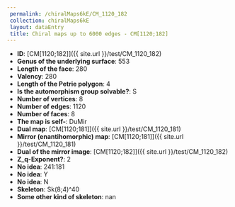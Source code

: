 ```yaml
--- 
 permalink: /chiralMaps6kE/CM_1120_182 
 collection: chiralMaps6kE
 layout: dataEntry
 title: Chiral maps up to 6000 edges - CM[1120;182]
---
```


- **ID**: [CM[1120;182]]({{ site.url }}/test/CM_1120_182)
- **Genus of the underlying surface**: 553
- **Length of the face**: 280
- **Valency**: 280
- **Length of the Petrie polygon**: 4
- **Is the automorphism group solvable?**: S
- **Number of vertices**: 8
- **Number of edges**: 1120
- **Number of faces**: 8
- **The map is self-**: DuMir
- **Dual map**: [CM[1120;181]]({{ site.url }}/test/CM_1120_181)
- **Mirror (enantihomorphic) map**: [CM[1120;181]]({{ site.url }}/test/CM_1120_181)
- **Dual of the mirror image**: [CM[1120;182]]({{ site.url }}/test/CM_1120_182)
- **Z_q-Exponent?**: 2
- **No idea**:  241:181
- **No idea**: Y
- **No idea**: N
- **Skeleton**: Sk(8;4)^40
- **Some other kind of skeleton**: nan
